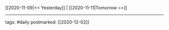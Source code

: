 [[2020-11-09|<< Yesterday]] | [[2020-11-11|Tomorrow >>]]

___
tags: #daily
postmarked: [[2020-12-02]]

